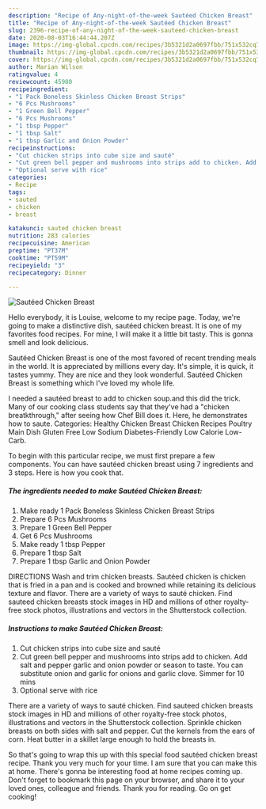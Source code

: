 ```yaml
---
description: "Recipe of Any-night-of-the-week Sautéed Chicken Breast"
title: "Recipe of Any-night-of-the-week Sautéed Chicken Breast"
slug: 2396-recipe-of-any-night-of-the-week-sauteed-chicken-breast
date: 2020-08-03T16:44:44.207Z
image: https://img-global.cpcdn.com/recipes/3b5321d2a0697fbb/751x532cq70/sauteed-chicken-breast-recipe-main-photo.jpg
thumbnail: https://img-global.cpcdn.com/recipes/3b5321d2a0697fbb/751x532cq70/sauteed-chicken-breast-recipe-main-photo.jpg
cover: https://img-global.cpcdn.com/recipes/3b5321d2a0697fbb/751x532cq70/sauteed-chicken-breast-recipe-main-photo.jpg
author: Marian Wilson
ratingvalue: 4
reviewcount: 45980
recipeingredient:
- "1 Pack Boneless Skinless Chicken Breast Strips"
- "6 Pcs Mushrooms"
- "1 Green Bell Pepper"
- "6 Pcs Mushrooms"
- "1 tbsp Pepper"
- "1 tbsp Salt"
- "1 tbsp Garlic and Onion Powder"
recipeinstructions:
- "Cut chicken strips into cube size and sauté"
- "Cut green bell pepper and mushrooms into strips add to chicken. Add salt and pepper garlic and onion powder or season to taste. You can substitute onion and garlic for onions and garlic clove. Simmer for 10 mins"
- "Optional serve with rice"
categories:
- Recipe
tags:
- sauted
- chicken
- breast

katakunci: sauted chicken breast 
nutrition: 283 calories
recipecuisine: American
preptime: "PT37M"
cooktime: "PT59M"
recipeyield: "3"
recipecategory: Dinner

---
```



![Sautéed Chicken Breast](https://img-global.cpcdn.com/recipes/3b5321d2a0697fbb/751x532cq70/sauteed-chicken-breast-recipe-main-photo.jpg)

Hello everybody, it is Louise, welcome to my recipe page. Today, we're going to make a distinctive dish, sautéed chicken breast. It is one of my favorites food recipes. For mine, I will make it a little bit tasty. This is gonna smell and look delicious.

Sautéed Chicken Breast is one of the most favored of recent trending meals in the world. It is appreciated by millions every day. It's simple, it is quick, it tastes yummy. They are nice and they look wonderful. Sautéed Chicken Breast is something which I've loved my whole life.

I needed a sautéed breast to add to chicken soup.and this did the trick. Many of our cooking class students say that they&#39;ve had a &#34;chicken breatkthrough,&#34; after seeing how Chef Bill does it. Here, he demonstrates how to saute. Categories: Healthy Chicken Breast Chicken Recipes Poultry Main Dish Gluten Free Low Sodium Diabetes-Friendly Low Calorie Low-Carb.


To begin with this particular recipe, we must first prepare a few components. You can have sautéed chicken breast using 7 ingredients and 3 steps. Here is how you cook that.

<!--inarticleads1-->

##### The ingredients needed to make Sautéed Chicken Breast:

1. Make ready 1 Pack Boneless Skinless Chicken Breast Strips
1. Prepare 6 Pcs Mushrooms
1. Prepare 1 Green Bell Pepper
1. Get 6 Pcs Mushrooms
1. Make ready 1 tbsp Pepper
1. Prepare 1 tbsp Salt
1. Prepare 1 tbsp Garlic and Onion Powder


DIRECTIONS Wash and trim chicken breasts. Sautéed chicken is chicken that is fried in a pan and is cooked and browned while retaining its delicious texture and flavor. There are a variety of ways to sauté chicken. Find sauteed chicken breasts stock images in HD and millions of other royalty-free stock photos, illustrations and vectors in the Shutterstock collection. 

<!--inarticleads2-->

##### Instructions to make Sautéed Chicken Breast:

1. Cut chicken strips into cube size and sauté
1. Cut green bell pepper and mushrooms into strips add to chicken. Add salt and pepper garlic and onion powder or season to taste. You can substitute onion and garlic for onions and garlic clove. Simmer for 10 mins
1. Optional serve with rice


There are a variety of ways to sauté chicken. Find sauteed chicken breasts stock images in HD and millions of other royalty-free stock photos, illustrations and vectors in the Shutterstock collection. Sprinkle chicken breasts on both sides with salt and pepper. Cut the kernels from the ears of corn. Heat butter in a skillet large enough to hold the breasts in. 

So that's going to wrap this up with this special food sautéed chicken breast recipe. Thank you very much for your time. I am sure that you can make this at home. There's gonna be interesting food at home recipes coming up. Don't forget to bookmark this page on your browser, and share it to your loved ones, colleague and friends. Thank you for reading. Go on get cooking!
